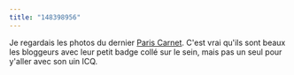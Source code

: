 ```yaml
---
title: "148398956"
---
```


Je regardais les photos du dernier [Paris
Carnet](http://wiki.crao.net/index.php/ParisCarnet/2003-09-03/CompteRendu).
C'est vrai qu'ils sont beaux les bloggeurs avec leur petit badge collé sur le
sein, mais pas un seul pour y'aller avec son uin ICQ.

